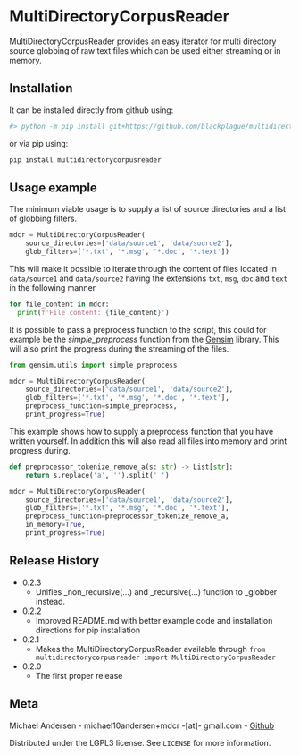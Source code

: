 # MultiDirectoryCorpusReader

MultiDirectoryCorpusReader provides an easy iterator for multi directory source globbing of raw
text files which can be used either streaming or in memory.

## Installation

It can be installed directly from github using:

```sh
#> python -m pip install git+https://github.com/blackplague/multidirectorycorpusreader.git
```

or via pip using:

```sh
pip install multidirectorycorpusreader
```

## Usage example

The minimum viable usage is to supply a list of source directories and a list of globbing filters.

```python
mdcr = MultiDirectoryCorpusReader(
    source_directories=['data/source1', 'data/source2'],
    glob_filters=['*.txt', '*.msg', '*.doc', '*.text'])
```

This will make it possible to iterate through the content of files located in `data/source1` and
`data/source2` having the extensions `txt`, `msg`, `doc` and `text` in the following manner

```python
for file_content in mdcr:
  print(f'File content: {file_content}')
```

It is possible to pass a preprocess function to the script, this could for example be the
*simple_preprocess* function from the [Gensim][gensim-url] library. This will also print the progress
during the streaming of the files.

```python
from gensim.utils import simple_preprocess

mdcr = MultiDirectoryCorpusReader(
    source_directories=['data/source1', 'data/source2'],
    glob_filters=['*.txt', '*.msg', '*.doc', '*.text'],
    preprocess_function=simple_preprocess,
    print_progress=True)
```

This example shows how to supply a preprocess function that you have written yourself. In addition
this will also read all files into memory and print progress during.

```python
def preprocessor_tokenize_remove_a(s: str) -> List[str]:
    return s.replace('a', '').split(' ')

mdcr = MultiDirectoryCorpusReader(
    source_directories=['data/source1', 'data/source2'],
    glob_filters=['*.txt', '*.msg', '*.doc', '*.text'],
    preprocess_function=preprocessor_tokenize_remove_a,
    in_memory=True,
    print_progress=True)
```

## Release History

* 0.2.3
  * Unifies \_non\_recursive(...) and \_recursive(...) function to \_globber instead.
* 0.2.2
  * Improved README.md with better example code and installation directions for pip installation
* 0.2.1
  * Makes the MultiDirectoryCorpusReader available through ```from multidirectorycorpusreader import MultiDirectoryCorpusReader```
* 0.2.0
  * The first proper release

## Meta

Michael Andersen - michael10andersen+mdcr -[at]- gmail.com - [Github](https://github.com/blackplague/)

Distributed under the LGPL3 license. See ``LICENSE`` for more information.

<!-- Markdown link & img dfn's -->
[gensim-url]: https://radimrehurek.com/gensim/
